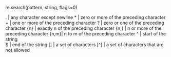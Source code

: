  re.search(pattern, string, flags=0)
 
 .    | any character except newline
 \*    | zero or more of the preceding character
 \+    | one or more of the preceding character 
 ?    | zero or one of the preceding character
 {n}  | exactly n of the preceding character
 {n,} | n or more of the preceding character
 {n,m}| n to m of the preceding character
 ^    | start of the string  
 $    | end of the string
 \[]   | a set of characters
 \[^]  | a set of characters that are not allowed